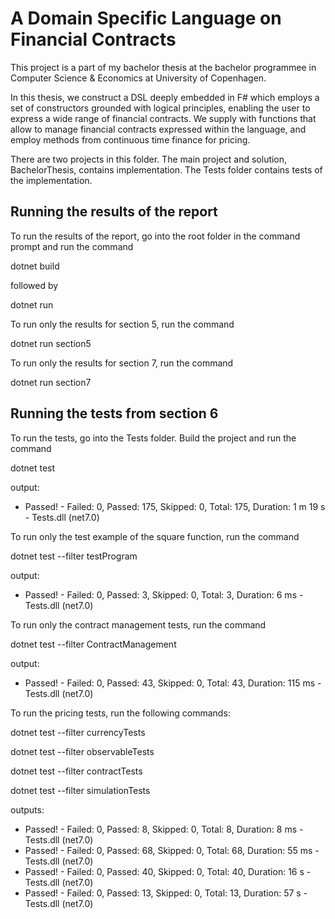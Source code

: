 # A Domain Specific Language on Financial Contracts

This project is a part of my bachelor thesis at the bachelor programmee in Computer Science & Economics at University of Copenhagen.

In this thesis, we construct a DSL deeply embedded in F\# which employs a set of constructors grounded with logical principles, enabling the user to express a wide range of financial contracts. We supply with functions that allow to manage financial contracts expressed within the language, and employ methods from continuous time finance for pricing.    

There are two projects in this folder. The main project and solution, BachelorThesis, contains implementation. The Tests folder contains tests of the implementation.

## Running the results of the report
To run the results of the report, go into the root folder in the command prompt and run the command


  dotnet build
  
  
followed by


  dotnet run
  
  
To run only the results for section 5, run the command


  dotnet run section5
  
  
To run only the results for section 7, run the command


  dotnet run section7
  
  
## Running the tests from section 6
To run the tests, go into the Tests folder. Build the project and run the command


  dotnet test
  
  
output: 
- Passed!  - Failed:     0, Passed:   175, Skipped:     0, Total:   175, Duration: 1 m 19 s - Tests.dll (net7.0)
  
To run only the test example of the square function, run the command

  dotnet test --filter testProgram
  
  
output: 
- Passed!  - Failed:     0, Passed:     3, Skipped:     0, Total:     3, Duration: 6 ms - Tests.dll (net7.0)


To run only the contract management tests, run the command


  dotnet test --filter ContractManagement
  
  
output: 
- Passed!  - Failed:     0, Passed:    43, Skipped:     0, Total:    43, Duration: 115 ms - Tests.dll (net7.0)
  
To run the pricing tests, run the following commands:

  dotnet test --filter currencyTests
  
  dotnet test --filter observableTests

  dotnet test --filter contractTests
  
  dotnet test --filter simulationTests
  
outputs:
- Passed!  - Failed:     0, Passed:     8, Skipped:     0, Total:     8, Duration: 8 ms - Tests.dll (net7.0)
- Passed!  - Failed:     0, Passed:    68, Skipped:     0, Total:    68, Duration: 55 ms - Tests.dll (net7.0)
- Passed!  - Failed:     0, Passed:    40, Skipped:     0, Total:    40, Duration: 16 s - Tests.dll (net7.0)
- Passed!  - Failed:     0, Passed:    13, Skipped:     0, Total:    13, Duration: 57 s - Tests.dll (net7.0)
